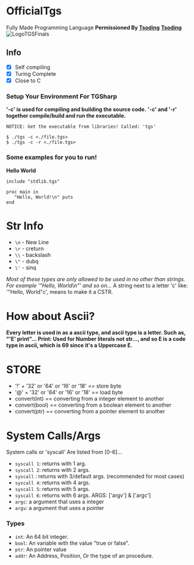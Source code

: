# OfficialTgs
Fully Made Programming Language
**Permissioned By [Tsoding](https://gitlab.com/tsoding/)**
**[Tsoding](https://gitlab.com/tsoding/porth/-/blob/master/LICENSE)**
![LogoTGSFinals](https://user-images.githubusercontent.com/112824573/200144100-a382077c-a0a3-4ee4-8844-b3348d166939.jpg)

## Info
- [x] Self compiling
- [x] Turing Complete
- [x] Close to C 

### Setup Your Environment For TGSharp

**'-c' is used for compiling and building the source code.**
**'-c' and '-r' together compile/build and run the executable.**

```
NOTICE: Get the executable from libraries! Called: 'tgs'

$ ./tgs -c <./file.tgs>
$ ./tgs -c -r <./file.tgs>
```

### Some examples for you to run!

**Hello World**
```
include "stdlib.tgs"

proc main in
   "Hello, World!\n" puts
end
```

# Str Info

- `\n` - New Line
- `\r` - creturn
- `\\` - backslash
- `\"` - dubq
- `\'` - sinq

*Most of these types are only allowed to be used in no other than strings.
For example '"Hello, World\n"' and so on...*
A string next to a letter 'c' like: '"Hello, World"c', means to make it a CSTR.

# How about Ascii?

**Every letter is used in as a ascii type, and ascii type is a letter. Such as, "'E' print"... Print: Used for Number literals not str..., and so E is a code type in ascii, which is 69 since it's a Uppercase E.**

# STORE

- '!' + '32' or '64' or '16' or '18' == store byte
- '@' + '32' or '64' or '16' or '18' == load byte
- convert(int) == converting from a integer element to another
- convert(bool) == converting from a boolean element to another
- convert(ptr) == converting from a pointer element to another

# System Calls/Args

System calls or 'syscall'
Are listed from [0-6]...
- `syscall 1`: returns with 1 arg.
- `syscall 2`: returns with 2 args.
- `syscall`  : returns with 3/default args. (recommended for most cases)
- `syscall 4`: returns with 4 args.
- `syscall 5`: returns with 5 args.
- `syscall 6`: returns with 6 args.
ARGS:
['argv'] & ['argc']
- `argc`: a argument that uses a integer
- `argv`: a argument that uses a pointer


### Types

- `int`: An 64 bit integer.
- `bool`: An variable with the value "true or false".
- `ptr`: An pointer value
- `addr`: An Address, Position, Or the type of an procedure.
